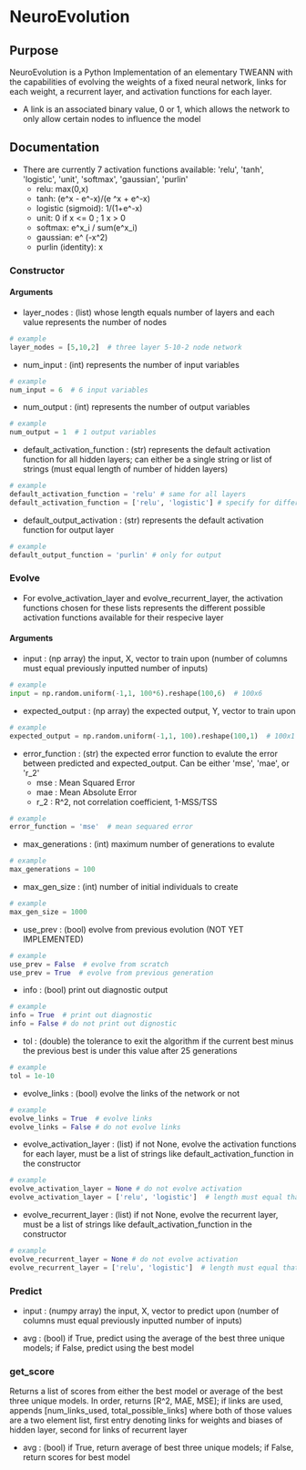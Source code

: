 # NeuroEvolution
## Purpose ##
NeuroEvolution is a Python Implementation of an elementary TWEANN with the capabilities of evolving the weights of a fixed neural network, links for each weight, a recurrent layer, and activation functions for each layer. 

- A link is an associated binary value, 0 or 1, which allows the network to only allow certain nodes to influence the model

## Documentation
- There are currently 7 activation functions available: 'relu', 'tanh', 'logistic', 'unit', 'softmax', 'gaussian', 'purlin'
    - relu: max(0,x)
    - tanh: (e^x - e^-x)/(e ^x + e^-x)
    - logistic (sigmoid): 1/(1+e^-x)
    - unit: 0 if x <= 0 ; 1 x > 0
    - softmax: e^x_i / sum(e^x_i)
    - gaussian: e^ (-x^2)
    - purlin (identity): x

### Constructor 
#### Arguments
- layer_nodes : (list) whose length equals number of layers and each value represents the number of nodes
```python
# example
layer_nodes = [5,10,2]  # three layer 5-10-2 node network
```
- num_input : (int) represents the number of input variables
```python
# example
num_input = 6  # 6 input variables
```
- num_output : (int) represents the number of output variables
```python
# example
num_output = 1  # 1 output variables
```
- default_activation_function : (str) represents the default activation function for all hidden layers; can either be a single string or list of strings (must equal length of number of hidden layers)
```python
# example
default_activation_function = 'relu' # same for all layers
default_activation_function = ['relu', 'logistic'] # specify for different layers
```
- default_output_activation : (str) represents the default activation function for output layer
```python
# example
default_output_function = 'purlin' # only for output
```
### Evolve
- For evolve_activation_layer and evolve_recurrent_layer, the activation functions chosen for these lists represents the different possible activation functions available for their respecive layer

#### Arguments
- input : (np array) the input, X, vector to train upon (number of columns must equal previously inputted number of inputs)
```python
# example
input = np.random.uniform(-1,1, 100*6).reshape(100,6)  # 100x6 
```
- expected_output : (np array) the expected output, Y, vector to train upon 
```python
# example
expected_output = np.random.uniform(-1,1, 100).reshape(100,1)  # 100x1
```
- error_function : (str) the expected error function to evalute the error between predicted and expected_output. Can be either 'mse', 'mae', or 'r_2'
    - mse : Mean Squared Error
    - mae : Mean Absolute Error
    - r_2 : R^2, not correlation coefficient, 1-MSS/TSS
```python
# example
error_function = 'mse'  # mean sequared error
```
- max_generations : (int) maximum number of generations to evalute
```python
# example
max_generations = 100
```
- max_gen_size : (int) number of initial individuals to create
```python
# example
max_gen_size = 1000
```
- use_prev : (bool) evolve from previous evolution (NOT YET IMPLEMENTED)
```python
# example
use_prev = False  # evolve from scratch
use_prev = True  # evolve from previous generation
```
- info : (bool) print out diagnostic output
```python
# example
info = True  # print out diagnostic
info = False # do not print out dignostic
```
- tol : (double) the tolerance to exit the algorithm if the current best minus the previous best is under this value after 25 generations
```python
# example
tol = 1e-10
```
- evolve_links : (bool) evolve the links of the network or not
```python
# example
evolve_links = True  # evolve links
evolve_links = False # do not evolve links
```
- evolve_activation_layer : (list) if not None, evolve the activation functions for each layer, must be a list of strings like default_activation_function in the constructor
```python
# example
evolve_activation_layer = None # do not evolve activation 
evolve_activation_layer = ['relu', 'logistic']  # length must equal that of hidden layers
```
- evolve_recurrent_layer : (list) if not None, evolve the recurrent layer, must be a list of strings like default_activation_function in the constructor
```python
# example
evolve_recurrent_layer = None # do not evolve activation 
evolve_recurrent_layer = ['relu', 'logistic']  # length must equal that of hidden layers
```
### Predict
- input : (numpy array) the input, X, vector to predict upon (number of columns must equal previously inputted number of inputs)

- avg : (bool) if True, predict using the average of the best three unique models; if False, predict using the best model

### get_score
Returns a list of scores from either the best model or average of the best three unique models. In order, returns [R^2, MAE, MSE]; if links are used, appends [num_links_used, total_possible_links] where both of those values are a two element list, first entry denoting links for weights and biases of hidden layer, second for links of recurrent layer
- avg : (bool) if True, return average of best three unique models; if False, return scores for best model
